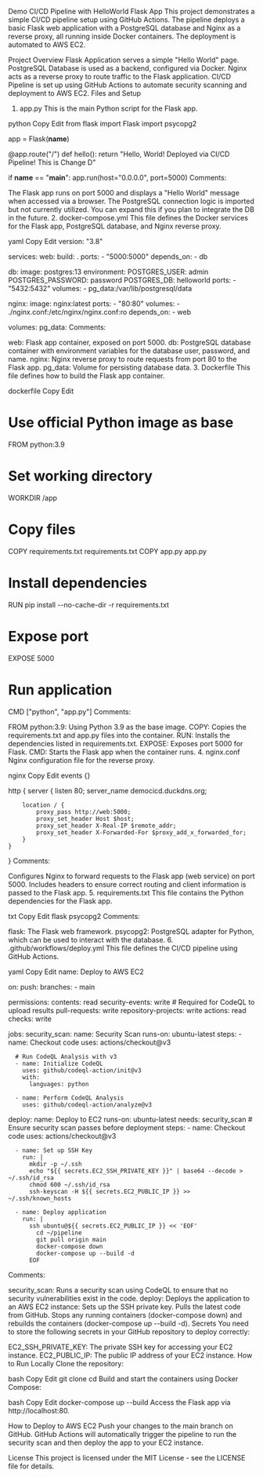 Demo CI/CD Pipeline with HelloWorld Flask App
This project demonstrates a simple CI/CD pipeline setup using GitHub Actions. The pipeline deploys a basic Flask web application with a PostgreSQL database and Nginx as a reverse proxy, all running inside Docker containers. The deployment is automated to AWS EC2.

Project Overview
Flask Application serves a simple "Hello World" page.
PostgreSQL Database is used as a backend, configured via Docker.
Nginx acts as a reverse proxy to route traffic to the Flask application.
CI/CD Pipeline is set up using GitHub Actions to automate security scanning and deployment to AWS EC2.
Files and Setup
1. app.py
This is the main Python script for the Flask app.

python
Copy
Edit
from flask import Flask
import psycopg2

app = Flask(__name__)

@app.route("/")
def hello():
    return "Hello, World! Deployed via CI/CD Pipeline! This is Change D"

if __name__ == "__main__":
    app.run(host="0.0.0.0", port=5000)
Comments:

The Flask app runs on port 5000 and displays a "Hello World" message when accessed via a browser.
The PostgreSQL connection logic is imported but not currently utilized. You can expand this if you plan to integrate the DB in the future.
2. docker-compose.yml
This file defines the Docker services for the Flask app, PostgreSQL database, and Nginx reverse proxy.

yaml
Copy
Edit
version: "3.8"

services:
  web:
    build: .
    ports:
      - "5000:5000"
    depends_on:
      - db

  db:
    image: postgres:13
    environment:
      POSTGRES_USER: admin
      POSTGRES_PASSWORD: password
      POSTGRES_DB: helloworld
    ports:
      - "5432:5432"
    volumes:
      - pg_data:/var/lib/postgresql/data

  nginx:
    image: nginx:latest
    ports:
      - "80:80"
    volumes:
      - ./nginx.conf:/etc/nginx/nginx.conf:ro
    depends_on:
      - web

volumes:
  pg_data:
Comments:

web: Flask app container, exposed on port 5000.
db: PostgreSQL database container with environment variables for the database user, password, and name.
nginx: Nginx reverse proxy to route requests from port 80 to the Flask app.
pg_data: Volume for persisting database data.
3. Dockerfile
This file defines how to build the Flask app container.

dockerfile
Copy
Edit
# Use official Python image as base
FROM python:3.9

# Set working directory
WORKDIR /app

# Copy files
COPY requirements.txt requirements.txt
COPY app.py app.py

# Install dependencies
RUN pip install --no-cache-dir -r requirements.txt

# Expose port
EXPOSE 5000

# Run application
CMD ["python", "app.py"]
Comments:

FROM python:3.9: Using Python 3.9 as the base image.
COPY: Copies the requirements.txt and app.py files into the container.
RUN: Installs the dependencies listed in requirements.txt.
EXPOSE: Exposes port 5000 for Flask.
CMD: Starts the Flask app when the container runs.
4. nginx.conf
Nginx configuration file for the reverse proxy.

nginx
Copy
Edit
events {}

http {
    server {
        listen 80;
        server_name democicd.duckdns.org;

        location / {
            proxy_pass http://web:5000;
            proxy_set_header Host $host;
            proxy_set_header X-Real-IP $remote_addr;
            proxy_set_header X-Forwarded-For $proxy_add_x_forwarded_for;
        }
    }
}
Comments:

Configures Nginx to forward requests to the Flask app (web service) on port 5000.
Includes headers to ensure correct routing and client information is passed to the Flask app.
5. requirements.txt
This file contains the Python dependencies for the Flask app.

txt
Copy
Edit
flask
psycopg2
Comments:

flask: The Flask web framework.
psycopg2: PostgreSQL adapter for Python, which can be used to interact with the database.
6. .github/workflows/deploy.yml
This file defines the CI/CD pipeline using GitHub Actions.

yaml
Copy
Edit
name: Deploy to AWS EC2

on:
  push:
    branches:
      - main

permissions:
  contents: read
  security-events: write  # Required for CodeQL to upload results
  pull-requests: write
  repository-projects: write
  actions: read
  checks: write

jobs:
  security_scan:
    name: Security Scan
    runs-on: ubuntu-latest
    steps:
      - name: Checkout code
        uses: actions/checkout@v3

      # Run CodeQL Analysis with v3
      - name: Initialize CodeQL
        uses: github/codeql-action/init@v3
        with:
          languages: python

      - name: Perform CodeQL Analysis
        uses: github/codeql-action/analyze@v3

  deploy:
    name: Deploy to EC2
    runs-on: ubuntu-latest
    needs: security_scan  # Ensure security scan passes before deployment
    steps:
      - name: Checkout code
        uses: actions/checkout@v3

      - name: Set up SSH Key
        run: |
          mkdir -p ~/.ssh
          echo "${{ secrets.EC2_SSH_PRIVATE_KEY }}" | base64 --decode > ~/.ssh/id_rsa
          chmod 600 ~/.ssh/id_rsa
          ssh-keyscan -H ${{ secrets.EC2_PUBLIC_IP }} >> ~/.ssh/known_hosts

      - name: Deploy application
        run: |
          ssh ubuntu@${{ secrets.EC2_PUBLIC_IP }} << 'EOF'
            cd ~/pipeline
            git pull origin main
            docker-compose down
            docker-compose up --build -d
          EOF
Comments:

security_scan: Runs a security scan using CodeQL to ensure that no security vulnerabilities exist in the code.
deploy: Deploys the application to an AWS EC2 instance:
Sets up the SSH private key.
Pulls the latest code from GitHub.
Stops any running containers (docker-compose down) and rebuilds the containers (docker-compose up --build -d).
Secrets
You need to store the following secrets in your GitHub repository to deploy correctly:

EC2_SSH_PRIVATE_KEY: The private SSH key for accessing your EC2 instance.
EC2_PUBLIC_IP: The public IP address of your EC2 instance.
How to Run Locally
Clone the repository:

bash
Copy
Edit
git clone <your-repository-url>
cd <repository-folder>
Build and start the containers using Docker Compose:

bash
Copy
Edit
docker-compose up --build
Access the Flask app via http://localhost:80.

How to Deploy to AWS EC2
Push your changes to the main branch on GitHub.
GitHub Actions will automatically trigger the pipeline to run the security scan and then deploy the app to your EC2 instance.

License
This project is licensed under the MIT License - see the LICENSE file for details.


